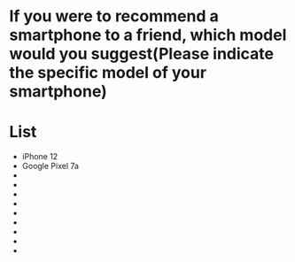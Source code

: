 # If you were to recommend a smartphone to a friend, which model would you suggest(Please indicate the specific model of your smartphone)

# List
- iPhone 12
- Google Pixel 7a
-
-
-
-
-
-
-
-
-

